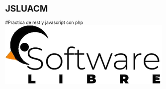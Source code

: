 # JSLUACM
#Practica de rest y javascript con php
![Jornadas de SoftLibre](https://github.com/hugo4295/JSLUACM/blob/main/assets/soft%20libre.png)
